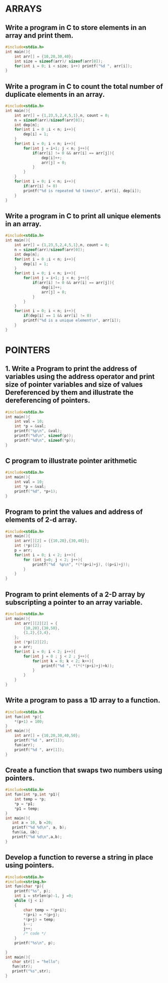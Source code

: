 # ARRAYS
## Write a program in C to store elements in an array and print them.
```c
#include<stdio.h>
int main(){
    int arr[] = {10,20,30,40};
    int size = sizeof(arr)/ sizeof(arr[0]);
    for(int i = 0; i < size; i++) printf("%d ", arr[i]);
}
```
## Write a program in C to count the total number of duplicate elements in an array.
```c
#include<stdio.h>
int main(){
    int arr[] = {1,23,5,2,4,5,1},n, count = 0;
    n = sizeof(arr)/sizeof(arr[0]);
    int dep[n];
    for(int i = 0 ;i < n; i++){
        dep[i] = 1;
    }
    for(int i = 0; i < n; i++){
        for(int j = i+1; j < n; j++){
            if(arr[i] != 0 && arr[i] == arr[j]){
                dep[i]++;
                arr[j] = 0; 
            }
        }
    }
    for(int i = 0; i < n; i++){
        if(arr[i] != 0)
        printf("%d is repeated %d times\n", arr[i], dep[i]);
    }
}
```
## Write a program in C to print all unique elements in an array.
```c
#include<stdio.h>
int main(){
    int arr[] = {1,23,5,2,4,5,1},n, count = 0;
    n = sizeof(arr)/sizeof(arr[0]);
    int dep[n];
    for(int i = 0 ;i < n; i++){
        dep[i] = 1;
    }
    for(int i = 0; i < n; i++){
        for(int j = i+1; j < n; j++){
            if(arr[i] != 0 && arr[i] == arr[j]){
                dep[i]++;
                arr[j] = 0; 
            }
        }
    }
    for(int i = 0; i < n; i++){
        if(dep[i] == 1 && arr[i] != 0)
        printf("%d is a unique element\n", arr[i]);
    }
}
```
# POINTERS
## 1. Write a Program to print the address of variables using the address operator and print size of pointer variables and size of values Dereferenced by them and illustrate the dereferencing of pointers.
```c
#include<stdio.h>
int main(){
    int val = 10;
    int *p = &val;
    printf("%p\n", &val);
    printf("%d\n", sizeof(p));
    printf("%d\n", sizeof(*p));
}
```
## C program to illustrate pointer arithmetic
```c
#include<stdio.h>
int main(){
    int val = 10;
    int *p = &val;
    printf("%d", *p+1);
}
```
## Program to print the values and address of elements of 2-d array.
```c
#include<stdio.h>
int main(){
    int arr[][2] = {{10,20},{30,40}};
    int (*p)[2];
    p = arr;
    for(int i = 0; i < 2; i++){
        for (int j=0; j < 2; j++){
            printf("%d  %p\n", *(*(p+i)+j), ((p+i)+j));
        }        
    } 
}
```
## Program to print elements of a 2-D array by subscripting a pointer to an array variable.
```c
#include<stdio.h>
int main(){
    int arr[][2][2] = {
        {10,20},{30,50},
        {1,2},{3,4},
    };
    int (*p)[2][2];
    p = arr;
    for(int i = 0; i < 2; i++){
        for(int j = 0 ; j < 2 ; j++){
            for(int k = 0; k < 2; k++){
                printf("%d ", *(*(*(p+i)+j)+k));
            }
        }
    }
}
```
## Write a program to pass a 1D array to a function.
```c
#include<stdio.h>
int fun(int *p){
    *(p+1) = 100;
}
int main(){
    int arr[] = {10,20,30,40,50};
    printf("%d ", arr[1]);
    fun(arr);
    printf("%d ", arr[1]);
}
```
## Create a function that swaps two numbers using pointers.
```c
#include<stdio.h>
int fun(int *p,int *p1){
    int temp = *p;
    *p = *p1;
    *p1 = temp;
}
int main(){
   int a = 10, b =20;
   printf("%d %d\n", a, b);
   fun(&a, &b);
   printf("%d %d\n",a,b);
}
```
## Develop a function to reverse a string in place using pointers.
```c
#include<stdio.h>
#include<string.h>
int fun(char *p){
    printf("%s", p);
    int i = strlen(p)-1, j =0;
    while (j < i)
    {
        char temp = *(p+i);
        *(p+i) = *(p+j);
        *(p+j) = temp;
        i--;
        j++;
        /* code */
    }
    printf("%s\n", p);
    
}
int main(){
   char str[] = "hello";
   fun(str);
   printf("%s",str);
}
```




























































